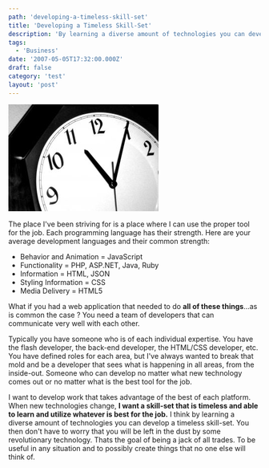 ```yaml
---
path: 'developing-a-timeless-skill-set'
title: 'Developing a Timeless Skill-Set'
description: 'By learning a diverse amount of technologies you can develop a timeless skill-set.'
tags:
  - 'Business'
date: '2007-05-05T17:32:00.000Z'
draft: false
category: 'test'
layout: 'post'
---
```


![](./timeless.jpg)

The place I've been striving for is a place where I can use the proper tool for the job. Each programming language has their strength. Here are your average development languages and their common strength:

- Behavior and Animation = JavaScript
- Functionality = PHP, ASP.NET, Java, Ruby
- Information = HTML, JSON
- Styling Information = CSS
- Media Delivery = HTML5

What if you had a web application that needed to do **all of these things**...as is common the case ? You need a team of developers that can communicate very well with each other.

Typically you have someone who is of each individual expertise. You have the flash developer, the back-end developer, the HTML/CSS developer, etc. You have defined roles for each area, but I've always wanted to break that mold and be a developer that sees what is happening in all areas, from the inside-out. Someone who can develop no matter what new technology comes out or no matter what is the best tool for the job.

I want to develop work that takes advantage of the best of each platform. When new technologies change, **I want a skill-set that is timeless and able to learn and utilize whatever is best for the job.** I think by learning a diverse amount of technologies you can develop a timeless skill-set. You then don't have to worry that you will be left in the dust by some revolutionary technology. Thats the goal of being a jack of all trades. To be useful in any situation and to possibly create things that no one else will think of.
